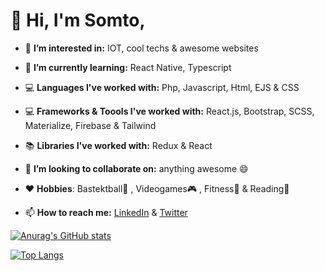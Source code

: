 # 👋 Hi, I'm Somto,

- 👀 **I’m interested in:** IOT, cool techs & awesome websites

- 🌱 **I’m currently learning:** React Native, Typescript
- 💻 **Languages I've worked with:** Php, Javascript, Html, EJS & CSS
- 💻 **Frameworks & Toools I've worked with:** React.js, Bootstrap, SCSS, Materialize, Firebase & Tailwind
- 📚 **Libraries I've worked with:** Redux & React
- 💞️ **I’m looking to collaborate on:** anything awesome 😄
- ♥️ **Hobbies**: Bastektball🏀 , Videogames🎮 , Fitness🏃 & Reading🎒
<!--- - 💼 **Check out my portfolio at:** [somtookafor.herokuapp.com](https://somtookafor.herokuapp.com) --->
- 📫 **How to reach me:** [LinkedIn](https://www.linkedin.com/in/somtochukwuokafor/) & [Twitter](https://www.twitter.com/somtookaforr)

[![Anurag's GitHub stats](https://github-readme-stats.vercel.app/api?username=somtookaforr&theme=dark&show_icons=true
)](https://github.com/anuraghazra/github-readme-stats)

[![Top Langs](https://github-readme-stats.vercel.app/api/top-langs/?username=somtookaforr&layout=compact)](https://github.com/anuraghazra/github-readme-stats)


<!---
Wavist/Wavist is a ✨ special ✨ repository because its `README.md` (this file) appears on your GitHub profile.
You can click the Preview link to take a look at your changes.
--->
